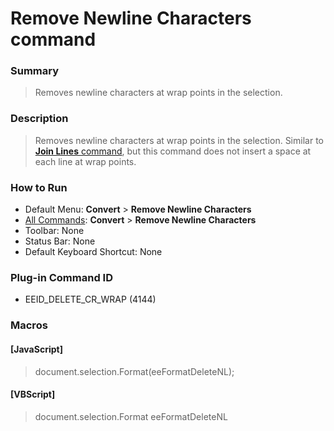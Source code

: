 # Remove Newline Characters command

### Summary

> Removes newline characters at wrap points in the selection.

### Description

> Removes newline characters at wrap points in the selection. Similar to [**Join Lines** command](join_lines), but this command does not
> insert a space at each line at wrap points.

### How to Run

- Default Menu: **Convert** \> **Remove Newline Characters**
- [All Commands](../tools/all_commands): **Convert** \> **Remove Newline Characters**
- Toolbar: None
- Status Bar: None
- Default Keyboard Shortcut: None

### Plug-in Command ID

- EEID\_DELETE\_CR\_WRAP (4144)

### Macros

#### \[JavaScript\]

> document.selection.Format(eeFormatDeleteNL);

#### \[VBScript\]

> document.selection.Format eeFormatDeleteNL
